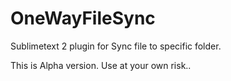OneWayFileSync
==============

Sublimetext 2 plugin for Sync file to specific folder.

This is Alpha version. Use at your own risk..
